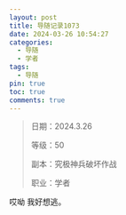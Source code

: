 ```yaml
---
layout: post
title: 导随记录1073
date: 2024-03-26 10:54:27
categories:
  - 导随
  - 学者
tags:
  - 导随
pin: true
toc: true
comments: true
---
```

> 日期：2024.3.26
>
> 等级：50
>
> 副本：究极神兵破坏作战
>
> 职业：学者

哎呦 我好想逃。